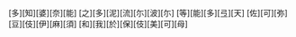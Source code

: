 [多][知][婆][奈][能] [之][多][泥][流][尓][波][尓] [等][能][多][弖][天] [佐][可][弥][豆][伎][伊][麻][須] [和][我][於][保][伎][美][可][母]
